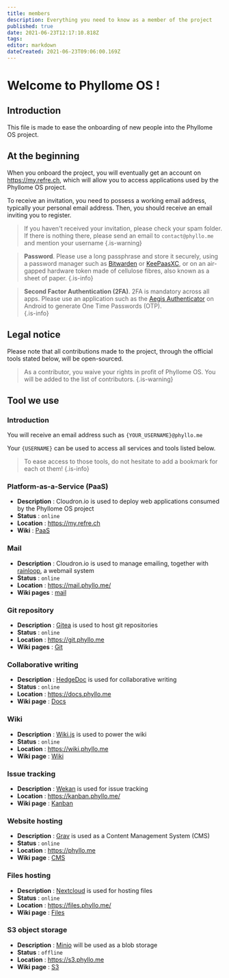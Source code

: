 ```yaml
---
title: members
description: Everything you need to know as a member of the project
published: true
date: 2021-06-23T12:17:10.818Z
tags: 
editor: markdown
dateCreated: 2021-06-23T09:06:00.169Z
---
```


# Welcome to Phyllome OS !

## Introduction

This file is made to ease the onboarding of new people into the Phyllome OS project.

## At the beginning

When you onboard the project, you will eventually get an account on https://my.refre.ch, which will allow you to access applications used by the Phyllome OS project.

To receive an invitation, you need to possess a working email address, typically your personal email address. Then, you should receive an email inviting you to register.

> If you haven't received your invitation, please check your spam folder. If there is nothing there, please send an email to `contact@phyllo.me` and mention your username
{.is-warning}

> **Password**. Please use a long passphrase and store it securely, using a password manager such as [Bitwarden](https://bitwarden.com/) or [KeePaasXC](https://keepassxc.org/), or on an air-gapped hardware token made of cellulose fibres, also known as a sheet of paper. 
{.is-info}

> **Second Factor Authentication (2FA)**. 2FA is mandatory across all apps. Please use an application such as the [Aegis Authenticator](https://f-droid.org/en/packages/com.beemdevelopment.aegis/) on Android to generate One Time Passwords (OTP).  
{.is-info}

## Legal notice

Please note that all contributions made to the project, through the official tools stated below, will be open-sourced.
 
> As a contributor, you waive your rights in profit of Phyllome OS. You will be added to the list of contributors.
{.is-warning}

## Tool we use

### Introduction

You will receive an email address such as `{YOUR_USERNAME}@phyllo.me`

Your `{USERNAME}` can be used to access all services and tools listed below.  

> To ease access to those tools, do not hesitate to add a  bookmark for each ot them!
{.is-info}

### Platform-as-a-Service (PaaS)

* **Description** : Cloudron.io is used to deploy web applications consumed by the Phyllome OS project 
* **Status** : `online`
* **Location** : https://my.refre.ch
* **Wiki** : [PaaS](/members/paas)

### Mail

* **Description** : Cloudron.io is used to manage emailing, together with [rainloop](https://www.rainloop.net/), a webmail system
* **Status** : `online`
* **Location** : https://mail.phyllo.me/
* **Wiki pages** : [mail](/members/mail)

### Git repository

* **Description** : [Gitea](https://gitea.io/en-us/) is used to host git repositories 
* **Status** : `online`
* **Location** : https://git.phyllo.me
* **Wiki pages** : [Git](/members/git)

### Collaborative writing

* **Description** : [HedgeDoc](https://hedgedoc.org/) is used for collaborative writing 
* **Status** : `online`
* **Location** : https://docs.phyllo.me
* **Wiki page** : [Docs](/members/docs)

### Wiki

* **Description** : [Wiki.js](https://js.wiki/) is used to power the wiki  
* **Status** : `online`
* **Location** : https://wiki.phyllo.me
* **Wiki page** : [Wiki](/members/wiki)

### Issue tracking

* **Description** : [Wekan](https://wekan.github.io/) is used for issue tracking
* **Location** : https://kanban.phyllo.me/
* **Wiki page** : [Kanban](/members/kanban)

### Website hosting

* **Description** : [Grav](https://getgrav.org/) is used as a Content Management System (CMS) 
* **Status** : `online`
* **Location** : https://phyllo.me
* **Wiki page** : [CMS](/members/cms)

### Files hosting

* **Description** : [Nextcloud](https://nextcloud.com/) is used for hosting files 
* **Status** : `online`
* **Location** : https://files.phyllo.me/
* **Wiki page** : [Files](/members/files)

### S3 object storage

* **Description** : [Minio](https://min.io/) will be used as a blob storage 
* **Status** : `offline`
* **Location** : https://s3.phyllo.me
* **Wiki page** : [S3](/members/s3)
